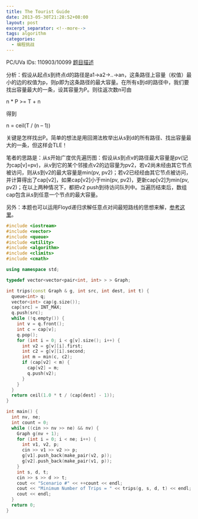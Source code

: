 ```yaml
---
title: The Tourist Guide
date: 2013-05-30T21:28:52+08:00
layout: post
excerpt_separator: <!--more-->
tags: algorithm
categories:
  - 编程挑战
---
```

PC/UVa IDs: 110903/10099 <a href="http://uva.onlinejudge.org/index.php?option=com_onlinejudge&#038;Itemid=8&#038;category=37&#038;page=show_problem&#038;problem=1040" target="_blank">题目描述</a>

分析：假设从起点s到终点d的路径是a1->a2->..->an，这条路径上容量（权值）最小的边的权值为p，则p即为这条路径的最大容量。在所有s到d的路径中，我们要找出容量最大的一条，设其容量为P。则往返次数n可由
  
n * P >= T + n
  
得到
  
n = ceil(T / (n &#8211; 1))
  
关键是怎样找出P。简单的想法是用回溯法枚举出从s到d的所有路径、找出容量最大的一条，但这样会TLE！<!--more-->


  
笔者的思路是：从s开始广度优先遍历图：假设从s到点v的路径最大容量是pv(记为cap[v]=pv)，从v到它的某个邻接点v2的边容量为pv2，若v2尚未经由其它节点被访问，则从s到v2的最大容量是min(pv, pv2)；若v2已经经由其它节点被访问，并计算得出了cap[v2]，如果cap[v2]小于min(pv, pv2)，更新cap[v2]为min(pv, pv2)；在以上两种情况下，都把v2 push到待访问队列中。当遍历结束后，数组cap包含从s到任意一个节点的最大容量。
  
另外：本题也可以运用Floyd递归求解任意点对间最短路线的思想来解，<a href="http://aduni.org/courses/algorithms/courseware/handouts/Reciation_07.html#25504" target="_blank">参考这里</a>。

```cpp
#include <iostream>
#include <vector>
#include <queue>
#include <utility>
#include <algorithm>
#include <climits>
#include <cmath>

using namespace std;

typedef vector<vector<pair<int, int> > > Graph;

int trips(const Graph & g, int src, int dest, int t) {
  queue<int> q;
  vector<int> cap(g.size());
  cap[src] = INT_MAX;
  q.push(src);
  while (!q.empty()) {
    int v = q.front();
    int c = cap[v];
    q.pop();
    for (int i = 0; i < g[v].size(); i++) {
      int v2 = g[v][i].first;
      int c2 = g[v][i].second;
      int m = min(c, c2);
      if (cap[v2] < m) {
        cap[v2] = m;
        q.push(v2);
      }
    }
  }
  return ceil(1.0 * t / (cap[dest] - 1));
}

int main() {
  int nv, ne;
  int count = 0;
  while ((cin >> nv >> ne) && nv) {
    Graph g(nv + 1);
    for (int i = 0; i < ne; i++) {
      int v1, v2, p;
      cin >> v1 >> v2 >> p;
      g[v1].push_back(make_pair(v2, p));
      g[v2].push_back(make_pair(v1, p));
    }
    int s, d, t;
    cin >> s >> d >> t;
    cout << "Scenario #" << ++count << endl;
    cout << "Minimum Number of Trips = " << trips(g, s, d, t) << endl;
    cout << endl;
  }
  return 0;
}
```

